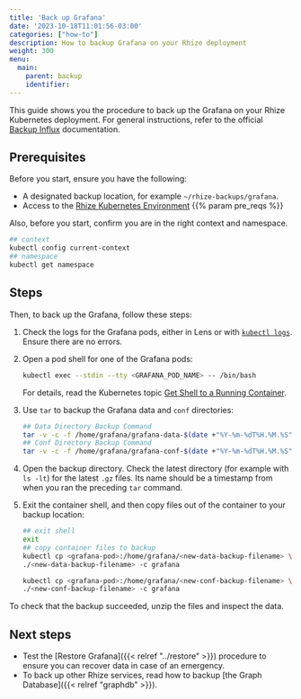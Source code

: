 ```yaml
---
title: 'Back up Grafana'
date: '2023-10-18T11:01:56-03:00'
categories: ["how-to"]
description: How to backup Grafana on your Rhize deployment
weight: 300
menu:
  main:
    parent: backup
    identifier:
---
```


This guide shows you the procedure to back up the Grafana on your Rhize Kubernetes deployment.
For general instructions, refer to the official [Backup Influx](https://docs.influxdata.com/influxdb/v1/administration/backup_and_restore/) documentation.

## Prerequisites

Before you start, ensure you have the following:

- A designated backup location, for example `~/rhize-backups/grafana`.
- Access to the [Rhize Kubernetes Environment](/deploy/install/setup-kubernetes)
{{% param pre_reqs %}}

Also, before you start, confirm you are in the right context and namespace.

```bash
## context
kubectl config current-context
## namespace
kubectl get namespace
```

## Steps

Then, to back up the Grafana, follow these steps:

1. Check the logs for the Grafana pods, either in Lens or with [`kubectl logs`](https://kubernetes.io/docs/reference/generated/kubectl/kubectl-commands#logs).
    Ensure there are no errors.

1. Open a pod shell for one of the Grafana pods:

     ```bash
     kubectl exec --stdin --tty <GRAFANA_POD_NAME> -- /bin/bash
     ```

    For details, read the Kubernetes topic [Get Shell to a Running Container](https://kubernetes.io/docs/tasks/debug/debug-application/get-shell-running-container/).

1. Use `tar` to backup the Grafana data and `conf` directories:

     ```bash
     ## Data Directory Backup Command
     tar -v -c -f /home/grafana/grafana-data-$(date +"%Y-%m-%dT%H.%M.%S").tar.gz /var/lib/grafana
     ## Conf Directory Backup Command
     tar -v -c -f /home/grafana/grafana-conf-$(date +"%Y-%m-%dT%H.%M.%S").tar.gz /usr/share/grafana/conf
     ```

1. Open the backup directory. Check the latest directory (for example with `ls -lt`) for the latest `.gz` files. Its name should be a timestamp from when you ran the preceding `tar` command.

1. Exit the container shell, and then copy files out of the container to your backup location:

    ```bash
    ## exit shell
    exit
    ## copy container files to backup
    kubectl cp <grafana-pod>:/home/grafana/<new-data-backup-filename> \
    ./<new-data-backup-filename> -c grafana

    kubectl cp <grafana-pod>:/home/grafana/<new-conf-backup-filename> \
    ./<new-conf-backup-filename> -c grafana
    ```

To check that the backup succeeded, unzip the files and inspect the data.

## Next steps

- Test the [Restore Grafana]({{< relref "../restore" >}}) procedure to ensure you can recover data in case of an emergency.
- To back up other Rhize services, read how to backup [the Graph Database]({{< relref "graphdb" >}}).
